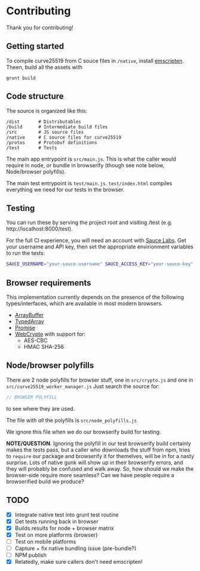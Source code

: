 # Contributing

Thank you for contributing!


## Getting started

To compile curve25519 from C souce files in `/native`, install
[emscripten](https://kripken.github.io/emscripten-site/docs/getting_started/downloads.html).
Theen, build all the assets with

```
grunt build
```

## Code structure

The source is organized like this:

```
/dist       # Distributables
/build      # Intermediate build files
/src        # JS source files
/native     # C source files for curve25519
/protos     # Protobuf definitions
/test       # Tests
```

The main app entrypoint is `src/main.js`. This is what the caller would require in node, or bundle in browserify (though see note below, Node/browser polyfills).

The main test entrypoint is `test/main.js`.
`test/index.html` compiles everything we need for our tests in the browser.

## Testing

You can run these by serving the project root and visiting /test (e.g. http://localhost:8000/test).

For the full CI experience, you will need an account with 
[Sauce Labs](https://saucelabs.com).  Get your username and API key, 
then set the appropriate envirionment variables to run the tests:

```sh
SAUCE_USERNAME="your-sauce-username" SAUCE_ACCESS_KEY="your-sauce-key" grunt test
```
## Browser requirements

This implementation currently depends on the presence of the following
types/interfaces, which are available in most modern browsers.

* [ArrayBuffer](https://developer.mozilla.org/en-US/docs/Web/JavaScript/Reference/Global_Objects/ArrayBuffer)
* [TypedArray](https://developer.mozilla.org/en-US/docs/Web/JavaScript/Reference/Global_Objects/TypedArray)
* [Promise](https://developer.mozilla.org/en-US/docs/Web/JavaScript/Reference/Global_Objects/Promise)
* [WebCrypto](https://developer.mozilla.org/en-US/docs/Web/API/Crypto) with support for:
  - AES-CBC
  - HMAC SHA-256


## Node/browser polyfills

There are 2 node polyfills for browser stuff, one in `src/crypto.js` and one in `src/curve25519_worker_manager.js`
Just search the source for:

```js
// BROWSER POLYFILL
```

to see where they are used.

The file with *all* the polyfills is `src/node_polyfills.js`

We ignore this file when we do our browserify build for testing.

**NOTE/QUESTION**.
Ignoring the polyfill in our test browserify build certainly makes the tests pass, but a caller who downloads the stuff from npm, tries to `require` our package and browserify it for themelves, will be in for a nasty surprise. Lots of native gunk will show up in their browserify errors, and they will probably be confused and walk away. So, how should we make the browser-side require more seamless? Can we have people require a browserified build we produce?


## TODO
- [X] Integrate native test into grunt test routine
- [X] Get tests running back in browser
- [X] Builds results for node + browser matrix
- [X] Test on more platforms (browser)
- [ ] Test on mobile platforms
- [ ] Capture + fix native bundling issue (pre-bundle?)
- [ ] NPM publish 
- [X] Relatedly, make sure callers don't need emscripten!
